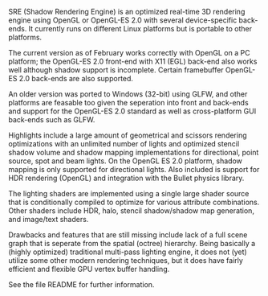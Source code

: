 SRE (Shadow Rendering Engine) is an optimized real-time 3D rendering
engine using OpenGL or OpenGL-ES 2.0 with several device-specific
back-ends. It currently runs on different Linux platforms but is
portable to other platforms.

The current version as of February works correctly with OpenGL on a PC
platform; the OpenGL-ES 2.0 front-end with X11 (EGL) back-end
also works well although shadow support is incomplete. Certain
framebuffer OpenGL-ES 2.0 back-ends are also supported.

An older version was ported to Windows (32-bit) using GLFW, and other
platforms are feasable too given the seperation into front and back-ends
and support for the OpenGL-ES 2.0 standard as well as cross-platform
GUI back-ends such as GLFW.

Highlights include a large amount of geometrical and scissors rendering
optimizations with an unlimited number of lights and optimized stencil
shadow volume and shadow mapping implementations for directional, point
source, spot and beam lights. On the OpenGL ES 2.0 platform, shadow
mapping is only supported for directional lights. Also included is
support for HDR rendering (OpenGL) and integration with the Bullet
physics library.

The lighting shaders are implemented using a single large shader source
that is conditionally compiled to optimize for various attribute
combinations. Other shaders include HDR, halo, stencil shadow/shadow map
generation, and image/text shaders.

Drawbacks and features that are still missing include lack of a full
scene graph that is seperate from the spatial (octree) hierarchy. Being
basically a (highly optimized) traditional multi-pass lighting engine, it
does not (yet) utilize some other modern rendering techniques, but it does
have fairly efficient and flexible GPU vertex buffer handling.

See the file README for further information.
